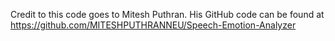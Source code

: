 Credit to this code goes to Mitesh Puthran. His GitHub code can be found at  https://github.com/MITESHPUTHRANNEU/Speech-Emotion-Analyzer
